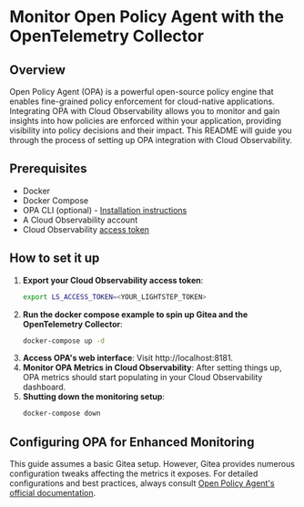 # Monitor Open Policy Agent with the OpenTelemetry Collector

## Overview
Open Policy Agent (OPA) is a powerful open-source policy engine that enables fine-grained policy enforcement for cloud-native applications. Integrating OPA with Cloud Observability allows you to monitor and gain insights into how policies are enforced within your application, providing visibility into policy decisions and their impact. This README will guide you through the process of setting up OPA integration with Cloud Observability.

## Prerequisites

* Docker
* Docker Compose
* OPA CLI (optional) - [Installation instructions](https://www.openpolicyagent.org/docs/latest/#1-download-opa)
* A Cloud Observability account
* Cloud Observability [access token][ls-docs-access-token]

## How to set it up

1. **Export your Cloud Observability access token**:
    ```bash
    export LS_ACCESS_TOKEN=<YOUR_LIGHTSTEP_TOKEN>
    ```
2. **Run the docker compose example to spin up Gitea and the OpenTelemetry Collector**:
    ```bash
    docker-compose up -d
    ```
3. **Access OPA's web interface**: Visit http://localhost:8181.
4. **Monitor OPA Metrics in Cloud Observability**: After setting things up, OPA metrics should start populating in your Cloud Observability dashboard.
5. **Shutting down the monitoring setup**:
    ```bash
    docker-compose down
    ```


## Configuring OPA for Enhanced Monitoring

This guide assumes a basic Gitea setup. However, Gitea provides numerous configuration tweaks affecting the metrics it exposes. For detailed configurations and best practices, always consult [Open Policy Agent's official documentation][opa-docs].

[ls-docs-access-token]: https://docs.lightstep.com/docs/create-and-manage-access-tokens
[opa-docs]: https://www.openpolicyagent.org/docs/latest/